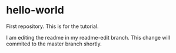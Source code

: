 # hello-world
First repository. This is for the tutorial.

I am editing the readme in my readme-edit branch. This change will commited to the master branch shortly.
